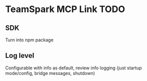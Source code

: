 # TeamSpark MCP Link TODO

## SDK

Turn into npm package

## Log level

Configurable with info as default, review info logging (just startup mode/config, bridge messages, shutdown)
